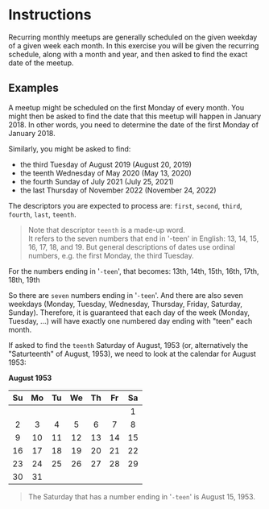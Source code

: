 # Instructions

Recurring monthly meetups are generally scheduled on the given weekday of a given week each month. In this exercise you will be given the recurring schedule, along with a month and year, and then asked to find the exact date of the meetup.

## Examples

A meetup might be scheduled on the first Monday of every month. You might then be asked to find the date that this meetup will happen in January 2018. In other words, you need to determine the date of the first Monday of January 2018.

Similarly, you might be asked to find:

- the third Tuesday of August 2019 (August 20, 2019)
- the teenth Wednesday of May 2020 (May 13, 2020)
- the fourth Sunday of July 2021 (July 25, 2021)
- the last Thursday of November 2022 (November 24, 2022)

The descriptors you are expected to process are: `first`, `second`, `third`, `fourth`, `last`, `teenth`.

>Note that descriptor `teenth` is a made-up word. <br>
It refers to the seven numbers that end in '-teen' in English: 13, 14, 15, 16, 17, 18, and 19. But general descriptions of dates use ordinal numbers, e.g. the first Monday, the third Tuesday.

For the numbers ending in '`-teen`', that becomes: 13th, 14th, 15th, 16th, 17th, 18th, 19th

So there are `seven` numbers ending in '`-teen`'. And there are also seven weekdays (Monday, Tuesday, Wednesday, Thursday, Friday, Saturday, Sunday). Therefore, it is guaranteed that each day of the week (Monday, Tuesday, ...) will have exactly one numbered day ending with "teen" each month.

If asked to find the `teenth` Saturday of August, 1953 (or, alternatively the "Saturteenth" of August, 1953), we need to look at the calendar for August 1953:

**August 1953**

| Su | Mo | Tu | We | Th | Fr | Sa |
|:--:|:--:|:--:|:--:|:--:|:--:|:--:|
|    |    |    |    |    |    | 1  |
| 2  |  3 | 4  |  5 | 6  |  7 |  8 |
| 9  | 10 | 11 | 12 | 13 | 14 | 15 |
| 16 | 17 | 18 | 19 | 20 | 21 | 22 |
| 23 | 24 | 25 | 26 | 27 | 28 | 29 |
| 30 | 31 |

>The Saturday that has a number ending in '`-teen`' is August 15, 1953.